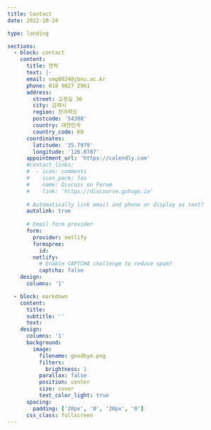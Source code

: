 ```yaml
---
title: Contact
date: 2022-10-24

type: landing

sections:
  - block: contact
    content:
      title: 연락
      text: |-
      email: smg0824@jbnu.ac.kr
      phone: 010 9027 2961
      address:
        street: 교정길 36
        city: 김제시
        region: 전라북도
        postcode: '54388'
        country: 대한민국
        country_code: KO
      coordinates:
        latitude: '35.7979'
        longitude: '126.8787'
      appointment_url: 'https://calendly.com'
      #contact_links:
      #  - icon: comments
      #    icon_pack: fas
      #    name: Discuss on Forum
      #    link: 'https://discourse.gohugo.io'
    
      # Automatically link email and phone or display as text?
      autolink: true
    
      # Email form provider
      form:
        provider: netlify
        formspree:
          id:
        netlify:
          # Enable CAPTCHA challenge to reduce spam?
          captcha: false
    design:
      columns: '1'

  - block: markdown
    content:
      title:
      subtitle: ''
      text:
    design:
      columns: '1'
      background:
        image: 
          filename: goodbye.png
          filters:
            brightness: 1
          parallax: false
          position: center
          size: cover
          text_color_light: true
      spacing:
        padding: ['20px', '0', '20px', '0']
      css_class: fullscreen
---
```

